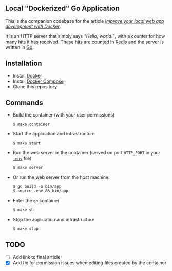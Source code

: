 ## Local "Dockerized" Go Application
This is the companion codebase for the article [*Improve your local web app development with Docker*](https://lawrence.okothodida.com/feed).

It is an HTTP server that simply says *"Hello, world!"*, with a counter for
how many hits it has received. These hits are counted in [Redis](https://redis.io/) and the server
is written in [Go](https://golang.org/).

## Installation
* Install [Docker](https://docs.docker.com/get-docker/)
* Install [Docker Compose](https://docs.docker.com/compose/install/)
* Clone this repository

## Commands
* Build the container (with your user permissions)
    ```shell script
    $ make container
    ```
* Start the application and infrastructure
    ```shell script
    $ make start
    ```
* Run the web server in the container (served on port `HTTP_PORT` in your [`.env`](.env.dist) file)
    ```shell script
    $ make server
    ```
* Or run the web server from the host machine:
    ```shell script
    $ go build -o bin/app
    $ source .env && bin/app
    ```
* Enter the `go` container
    ```shell script
    $ make sh
    ```
* Stop the application and infrastructure
    ```shell script
    $ make stop
    ```

## TODO
- [ ] Add link to final article
- [x] Add fix for permission issues when editing files created by the container
